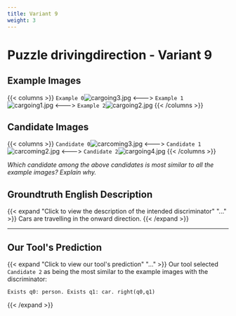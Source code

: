 ```yaml
---
title: Variant 9
weight: 3
---
```


# Puzzle drivingdirection - Variant 9

## Example Images
{{< columns >}}
`Example 0`![cargoing3.jpg](/natscene_data/images/cargoing3.jpg)
<--->
`Example 1`![cargoing1.jpg](/natscene_data/images/cargoing1.jpg)
<--->
`Example 2`![cargoing2.jpg](/natscene_data/images/cargoing2.jpg)
{{< /columns >}}

## Candidate Images
{{< columns >}}
`Candidate 0`![carcoming3.jpg](/natscene_data/images/carcoming3.jpg)
<--->
`Candidate 1`![carcoming2.jpg](/natscene_data/images/carcoming2.jpg)
<--->
`Candidate 2`![cargoing4.jpg](/natscene_data/images/cargoing4.jpg)
{{< /columns >}}

*Which candidate among the above candidates is most similar to all the example images? Explain why.*

## Groundtruth English Description

{{< expand "Click to view the description of the intended discriminator" "..." >}}
Cars are travelling in the onward direction.
{{< /expand >}}

---



## Our Tool's Prediction

{{< expand "Click to view our tool's prediction" "..." >}}
Our tool selected `Candidate 2` as being the most similar to the example images with the discriminator:
```plaintext
Exists q0: person. Exists q1: car. right(q0,q1)
```
{{< /expand >}}
